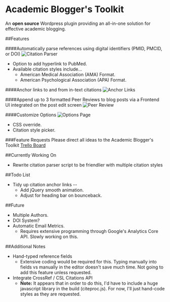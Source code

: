 # Academic Blogger's Toolkit
An **open source** Wordpress plugin providing an all-in-one solution for effective academic blogging.

##Features

####Automatically parse references using digital identifiers (PMID, PMCID, or DOI)
![Citation Parser](http://giant.gfycat.com/FreeIcyCormorant.gif)
- Option to add hyperlink to PubMed.
- Available citation styles include...
    + American Medical Association (AMA) Format.
    + American Psychological Association (APA) Format. 

####Anchor links to and from in-text citations
![Anchor Links](http://giant.gfycat.com/GrizzledBabyishIntermediateegret.gif)

####Append up to 3 formatted Peer Reviews to blog posts via a Frontend UI integrated on the post edit screen
![Peer Review](http://giant.gfycat.com/AccomplishedWindyDeviltasmanian.gif)

####Customize Options
![Options Page](http://i.imgur.com/i8qLiey.png)
- CSS override.
- Citation style picker.

###Feature Requests
Please direct all ideas to the Academic Blogger's Toolkit [Trello Board](https://trello.com/b/nFxfo6iO/academic-blogger-s-toolkit)

##Currently Working On
- Rewrite citation parser script to be friendlier with multiple citation styles

##Todo List
- Tidy up citation anchor links --
    + Add jQuery smooth animation.
    + Adjust for heading bar on bounceback.

##Future
- Multiple Authors.
- DOI System?
- Automatic Email Metrics.
    + Requires extensive programming through Google's Analytics Core API. Slowly working on this.

##Additional Notes
- Hand-typed reference fields
    + Extensive coding would be required for this. Typing manually into fields vs manually in the editor doesn't save much time. Not going to add this feature unless requested.
- Integrate CrossRef / CSL Citations API
    + **Note:** It appears that in order to do this, I'd have to include a huge javascript library in the build (citeproc.js). For now, I'll just hand-code styles as they are requested. 


